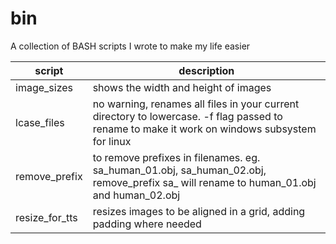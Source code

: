 # bin
A collection of BASH scripts I wrote to make my life easier

| script | description |
| --- | --- |
| image_sizes | shows the width and height of images | 
| lcase_files | no warning, renames all files in your current directory to lowercase. -f flag passed to rename to make it work on windows subsystem for linux |
| remove_prefix | to remove prefixes in filenames.  eg.  sa_human_01.obj, sa_human_02.obj, remove_prefix sa_ will rename to human_01.obj and human_02.obj |
| resize_for_tts | resizes images to be aligned in a grid, adding padding where needed |
